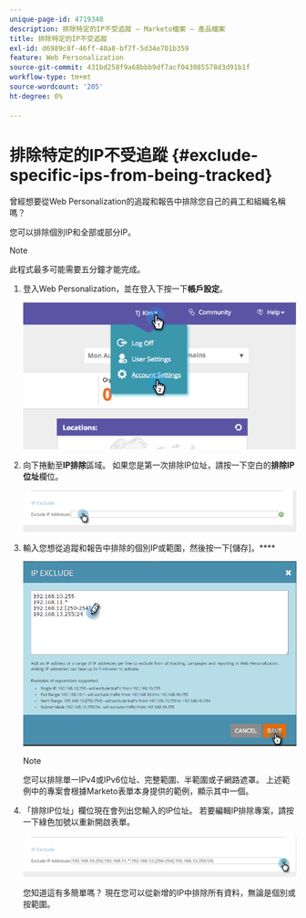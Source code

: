 ```yaml
---
unique-page-id: 4719340
description: 排除特定的IP不受追蹤 — Marketo檔案 — 產品檔案
title: 排除特定的IP不受追蹤
exl-id: d6989c8f-46ff-40a8-bf7f-5d34e701b359
feature: Web Personalization
source-git-commit: 431bd258f9a68bbb9df7acf043085578d3d91b1f
workflow-type: tm+mt
source-wordcount: '205'
ht-degree: 0%

---
```


# 排除特定的IP不受追蹤 {#exclude-specific-ips-from-being-tracked}

曾經想要從Web Personalization的追蹤和報告中排除您自己的員工和組織名稱嗎？

您可以排除個別IP和全部或部分IP。

>[!NOTE]
>
>此程式最多可能需要五分鐘才能完成。

1. 登入Web Personalization，並在登入下按一下&#x200B;**帳戶設定**。

   ![](assets/image2014-11-19-19-3a25-3a41.png)

1. 向下捲動至&#x200B;**IP排除**&#x200B;區域。 如果您是第一次排除IP位址，請按一下空白的&#x200B;**排除IP位址**&#x200B;欄位。

   ![](assets/image2016-11-4-10-3a27-3a1.png)

1. 輸入您想從追蹤和報告中排除的個別IP或範圍，然後按一下[儲存]。****

   ![](assets/exclude-ips-form-hands.png)

   >[!NOTE]
   >
   >您可以排除單一IPv4或IPv6位址、完整範圍、半範圍或子網路遮罩。 上述範例中的專案會根據Marketo表單本身提供的範例，顯示其中一個。

1. 「排除IP位址」欄位現在會列出您輸入的IP位址。 若要編輯IP排除專案，請按一下綠色加號以重新開啟表單。

   ![](assets/exclude-ips-after.png)

   您知道這有多簡單嗎？ 現在您可以從新增的IP中排除所有資料，無論是個別或按範圍。
